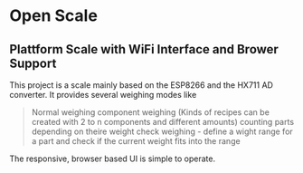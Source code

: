 # Open Scale
 ## Plattform Scale with WiFi Interface and Brower Support 

This project is a scale mainly based on the ESP8266 and the HX711 AD converter.
It provides several weighing modes like 
> Normal weighing
> component weighing (Kinds of recipes can be created with 2 to n components and different amounts)
> counting parts depending on theire weight
> check weighing - define a wight range for a part and check if the current weight fits into the range

The responsive, browser based UI is simple to operate.

